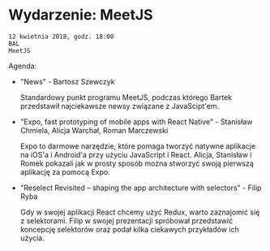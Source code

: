 # Wydarzenie: MeetJS

    12 kwietnia 2018, godz. 18:00
    BAL
    MeetJS

Agenda:

- "News" - Bartosz Szewczyk

    Standardowy punkt programu MeetJS, podczas którego Bartek przedstawił najciekawsze newsy związane z JavaScipt'em.

- "Expo, fast prototyping of mobile apps with React Native" - Stanisław Chmiela, Alicja Warchał, Roman Marczewski

    Expo to darmowe narzędzie, które pomaga tworzyć natywne aplikacje na iOS'a i Android'a przy użyciu JavaScript i React. Alicja, Stanisław i Romek pokazali jak w prosty sposób można stworzyć swoją pierwszą aplikację za pomocą Expo.

- "Reselect Revisited – shaping the app architecture with selectors" - Filip Ryba

    Gdy w swojej aplikacji React chcemy użyć Redux, warto zaznajomić się z selektorami. Filip w swojej prezentacji spróbował przedstawić koncepcję selektorów oraz podał kilka ciekawych przykładów ich użycia.